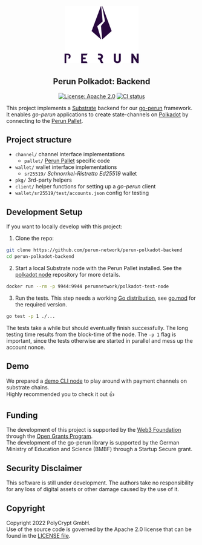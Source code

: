 <h1 align="center"><br>
    <a href="https://perun.network/"><img src=".assets/go-perun.png" alt="Perun" width="196"></a>
<br></h1>

<h2 align="center">Perun Polkadot: Backend</h2>

<p align="center">
  <a href="https://www.apache.org/licenses/LICENSE-2.0.txt"><img src="https://img.shields.io/badge/license-Apache%202-blue" alt="License: Apache 2.0"></a>
  <a href="https://github.com/perun-network/perun-polkadot-backend/actions/workflows/rust.yml"><img src="https://github.com/perun-network/perun-polkadot-backend/actions/workflows/go.yml/badge.svg?branch=main" alt="CI status"></a>
</p>

This project implements a [Substrate] backend for our [go-perun] framework. 
It enables *go-perun* applications to create state-channels on [Polkadot] by connecting to the [Perun Pallet].

## Project structure
* `channel/` channel interface implementations
  * `pallet/` [Perun Pallet] specific code
* `wallet/` wallet interface implementations
  * `sr25519/` *Schnorrkel-Ristretto Ed25519* wallet
* `pkg/` 3rd-party helpers
* `client/` helper functions for setting up a *go-perun* client
* `wallet/sr25519/test/accounts.json` config for testing

## Development Setup
If you want to locally develop with this project:

1. Clone the repo:
```sh
git clone https://github.com/perun-network/perun-polkadot-backend
cd perun-polkadot-backend
```

2. Start a local Substrate node with the Perun Pallet installed. See the [polkadot node] repository for more details.

```sh
docker run --rm -p 9944:9944 perunnetwork/polkadot-test-node
```

3. Run the tests. This step needs a working [Go distribution](https://golang.org), see [go.mod](go.mod) for the required version.

```sh
go test -p 1 ./...
```

The tests take a while but should eventually finish successfully. The long testing time results from the block-time of the node. The `-p 1` flag is important, since the tests otherwise are started in parallel and mess up the account nonce.

## Demo

We prepared a [demo CLI node] to play around with payment channels on substrate chains.  
Highly recommended you to check it out 👍

## Funding

The development of this project is supported by the [Web3 Foundation] through the [Open Grants Program].  
The development of the go-perun library is supported by the German Ministry of Education and Science (BMBF) through a Startup Secure grant.

## Security Disclaimer

This software is still under development.
The authors take no responsibility for any loss of digital assets or other damage caused by the use of it.

## Copyright

Copyright 2022 PolyCrypt GmbH.  
Use of the source code is governed by the Apache 2.0 license that can be found in the [LICENSE file](LICENSE).

<!--- Links -->

[Polkadot]: https://polkadot.network/
[Substrate]: https://substrate.dev/
[go-perun]: https://github.com/hyperledger-labs/go-perun
[Perun Pallet]: https://github.com/perun-network/perun-polkadot-pallet
[frontend template]: https://github.com/substrate-developer-hub/substrate-front-end-template
[demo CLI node]: https://github.com/perun-network/perun-polkadot-demo
[polkadot node]: https://github.com/perun-network/perun-polkadot-node#docker-images

[Open Grant]: https://github.com/perun-network/Open-Grants-Program/blob/master/applications/perun_channels.md#w3f-open-grant-proposal
[Web3 Foundation]: https://web3.foundation/about/
[Open Grants Program]: https://github.com/w3f/Open-Grants-Program#open-grants-program-
